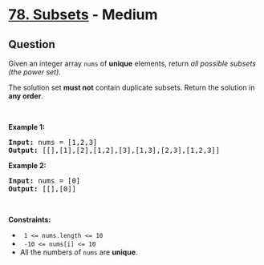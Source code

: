 # [78. Subsets](https://leetcode.com/problems/subsets/) - Medium

## Question

Given an integer array `` nums `` of __unique__ elements, return _all possible subsets (the power set)_.

The solution set __must not__ contain duplicate subsets. Return the solution in __any order__.

&nbsp;

__Example 1:__

<pre>
<strong>Input:</strong> nums = [1,2,3]
<strong>Output:</strong> [[],[1],[2],[1,2],[3],[1,3],[2,3],[1,2,3]]
</pre>

__Example 2:__

<pre>
<strong>Input:</strong> nums = [0]
<strong>Output:</strong> [[],[0]]
</pre>

&nbsp;

__Constraints:__

* <code> 1 &lt;= nums.length &lt;= 10 </code>
* <code> -10 &lt;= nums[i] &lt;= 10 </code>
* All the numbers of&nbsp;`` nums `` are __unique__.
